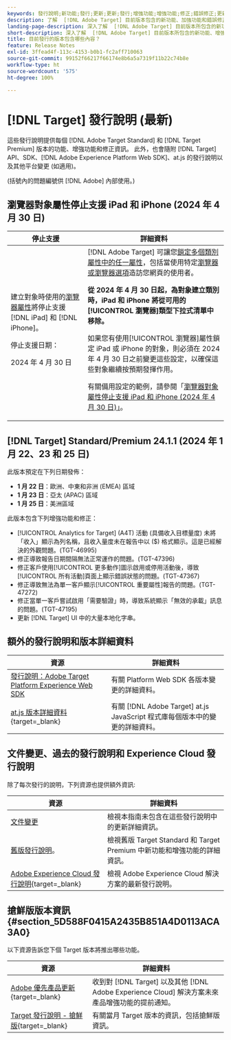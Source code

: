 ```yaml
---
keywords: 發行說明;新功能;發行;更新;更新;發行;增強功能;增強功能;修正;錯誤修正;更新
description: 了解  [!DNL Adobe Target] 目前版本包含的新功能、加強功能和錯誤修正，其中包括 SDK、API 和 JavaScript 程式庫。
landing-page-description: 深入了解  [!DNL Adobe Target] 目前版本所包含的新功能、增強功能和修正。
short-description: 深入了解  [!DNL Adobe Target] 目前版本所包含的新功能、增強功能和修正。
title: 目前發行的版本包含哪些內容？
feature: Release Notes
exl-id: 3ffead4f-113c-4153-b0b1-fc2aff710063
source-git-commit: 99152f66217f66174e8b6a5a7319f11b22c74b8e
workflow-type: ht
source-wordcount: '575'
ht-degree: 100%

---
```


# [!DNL Target] 發行說明 (最新)

這些發行說明提供每個 [!DNL Adobe Target Standard] 和 [!DNL Target Premium] 版本的功能、增強功能和修正資訊。 此外，也會隨附 [!DNL Target] API、SDK、[!DNL Adobe Experience Platform Web SDK]、at.js 的發行說明以及其他平台變更 (如適用)。

(括號內的問題編號供 [!DNL Adobe] 內部使用。)

## 瀏覽器對象屬性停止支援 iPad 和 iPhone (2024 年 4 月 30 日)

| 停止支援 | 詳細資料 |
|--- |--- |
| 建立對象時使用的[瀏覽器屬性](/help/main/c-target/c-audiences/c-target-rules/browser.md)將停止支援 [!DNL iPad] 和 [!DNL iPhone]。<p>停止支援日期：<P>2024 年 4 月 30 日 | [!DNL Adobe Target] 可讓您[鎖定多個類別屬性中的任一屬性](/help/main/c-target/c-audiences/c-target-rules/target-rules.md)，包括當使用特定[瀏覽器或瀏覽器選項](/help/main/c-target/c-audiences/c-target-rules/browser.md)造訪您網頁的使用者。<P><B>從 2024 年 4 月 30 日起，為對象建立類別時，iPad 和 iPhone 將從可用的[!UICONTROL 瀏覽器]類型下拉式清單中移除。</b><P>如果您有使用[!UICONTROL 瀏覽器]屬性鎖定 iPad 或 iPhone 的對象，則必須在 2024 年 4 月 30 日之前變更這些設定，以確保這些對象繼續按預期發揮作用。<p>有關備用設定的範例，請參閱「[瀏覽器對象屬性停止支援 iPad 和 iPhone (2024 年 4 月 30 日)」](/help/main/c-target/c-audiences/c-target-rules/browser.md#deprecation)。 |

## [!DNL Target] Standard/Premium 24.1.1 (2024 年 1 月 22、23 和 25 日)

此版本預定在下列日期發佈：

* **1 月 22 日**：歐洲、中東和非洲 (EMEA) 區域
* **1 月 23 日**：亞太 (APAC) 區域
* **1 月 25 日**：美洲區域

此版本包含下列增強功能和修正：

* [!UICONTROL Analytics for Target] (A4T) 活動 (具備收入目標量度) 未將「收入」顯示為列名稱，且收入量度未在報告中以 ($) 格式顯示。這是已經解決的外觀問題。(TGT-46995)
* 修正導致報告日期間隔無法正常運作的問題。(TGT-47396)
* 修正客戶使用[!UICONTROL 更多動作]圖示啟用或停用活動後，導致[!UICONTROL 所有活動]頁面上顯示錯誤狀態的問題。(TGT-47367)
* 修正導致無法為單一客戶顯示[!UICONTROL 重要屬性]報告的問題。(TGT-47272)
* 修正當單一客戶嘗試啟用「需要驗證」時，導致系統顯示「無效的承載」訊息的問題。(TGT-47195)
* 更新 [!DNL Target] UI 中的大量本地化字串。

## 額外的發行說明和版本詳細資料

| 資源 | 詳細資料 |
|--- |--- |
| [發行說明：Adobe Target Platform Experience Web SDK](https://experienceleague.adobe.com/docs/experience-platform/edge/release-notes.html?lang=zh-Hant) | 有關 Platform Web SDK 各版本變更的詳細資料。 |
| [at.js 版本詳細資料](https://experienceleague.adobe.com/docs/target-dev/developer/client-side/at-js-implementation/target-atjs-versions.html){target=_blank} | 有關 [!DNL Adobe Target] at.js JavaScript 程式庫每個版本中的變更的詳細資料。 |

## 文件變更、過去的發行說明和 Experience Cloud 發行說明

除了每次發行的說明，下列資源也提供額外資訊:

| 資源 | 詳細資料 |
|--- |--- |
| [文件變更](/help/main/r-release-notes/doc-change.md) | 檢視本指南未包含在這些發行說明中的更新詳細資訊。 |
| [舊版發行說明](/help/main/r-release-notes/release-notes-for-previous-releases.md)。 | 檢視舊版 Target Standard 和 Target Premium 中新功能和增強功能的詳細資訊。 |
| [Adobe Experience Cloud 發行說明](https://experienceleague.adobe.com/docs/release-notes/experience-cloud/current.html?lang=zh-Hant){target=_blank} | 檢視 Adobe Experience Cloud 解決方案的最新發行說明。 |

## 搶鮮版版本資訊 {#section_5D588F0415A2435B851A4D0113ACA3A0}

以下資源告訴您下個 Target 版本將推出哪些功能。

| 資源 | 詳細資料 |
|--- |--- |
| [Adobe 優先產品更新](https://www.adobe.com/tw/subscription/priority-product-update.html){target=_blank} | 收到對 [!DNL Target] 以及其他 [!DNL Adobe Experience Cloud] 解決方案未來產品增強功能的提前通知。 |
| [Target 發行說明 - 搶鮮版](/help/main/r-release-notes/target-release-notes.md){target=_blank} | 有關當月 Target 版本的資訊，包括搶鮮版資訊。 |
